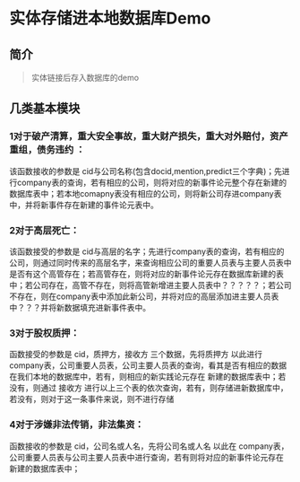 <h1>实体存储进本地数据库Demo</h1>

<h2>简介</h2>

<blockquote>
  <p>实体链接后存入数据库的demo</p>
</blockquote>

<h2>几类基本模块</h2>

<h3>1对于破产清算，重大安全事故，重大财产损失，重大对外赔付，资产重组，债务违约
：</h3>

<p>该函数接收的参数是 cid与公司名称(包含docid,mention,predict三个字典)；先进行company表的查询，若有相应的公司，则将对应的新事件论元整个存在新建的数据库表中；若本地comapny表没有相应的公司，则将新公司存进company表中，并将新事件存在新建的事件论元表中。
</p>

<h3>
2对于高层死亡：
</h3>
<p>
该函数接受的参数是 cid与高层的名字；先进行company表的查询，若有相应的公司，则通过同时传来的高层名字，来查询相应公司的重要人员表与主要人员表中是否有这个高管存在；若高管存在，则将对应的新事件论元存在数据库新建的表中；若公司存在，高管不存在，则将高管新增进主要人员表中？？？？？；若公司不存在，则在company表中添加此新公司，并将对应的高层添加进主要人员表中？？？并将新数据填充进新事件表中。
</p>

<h3>
3对于股权质押：
</h3>
<p>
函数接受的参数是 cid，质押方，接收方 三个数据，先将质押方 以此进行 company表，公司重要人员表，公司主要人员表的查询，看其是否有相应的数据在我们本地的数据库中，若有，则相应的新实践论元存在 新建的数据库表中；若没有，则通过 接收方 进行以上三个表的依次查询，若有，则存储进新数据库中，若没有，则对于这一条事件来说，则不进行存储
</p>

<h3>
4对于涉嫌非法传销，非法集资：
</h3>
<p>
函数接收的参数是 cid，公司名或人名，先将公司名或人名 以此在 company表，公司重要人员表与公司主要人员表中进行查询，若有则将对应的新事件论元存在 新建的数据库表中；
</p>
